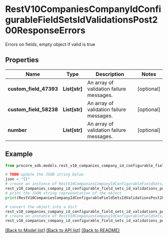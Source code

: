 # RestV10CompaniesCompanyIdConfigurableFieldSetsIdValidationsPost200ResponseErrors

Errors on fields, empty object if valid is true

## Properties

Name | Type | Description | Notes
------------ | ------------- | ------------- | -------------
**custom_field_47393** | **List[str]** | An array of validation failure messages. | [optional] 
**custom_field_58238** | **List[str]** | An array of validation failure messages. | [optional] 
**number** | **List[str]** | An array of validation failure messages. | [optional] 

## Example

```python
from procore_sdk.models.rest_v10_companies_company_id_configurable_field_sets_id_validations_post200_response_errors import RestV10CompaniesCompanyIdConfigurableFieldSetsIdValidationsPost200ResponseErrors

# TODO update the JSON string below
json = "{}"
# create an instance of RestV10CompaniesCompanyIdConfigurableFieldSetsIdValidationsPost200ResponseErrors from a JSON string
rest_v10_companies_company_id_configurable_field_sets_id_validations_post200_response_errors_instance = RestV10CompaniesCompanyIdConfigurableFieldSetsIdValidationsPost200ResponseErrors.from_json(json)
# print the JSON string representation of the object
print(RestV10CompaniesCompanyIdConfigurableFieldSetsIdValidationsPost200ResponseErrors.to_json())

# convert the object into a dict
rest_v10_companies_company_id_configurable_field_sets_id_validations_post200_response_errors_dict = rest_v10_companies_company_id_configurable_field_sets_id_validations_post200_response_errors_instance.to_dict()
# create an instance of RestV10CompaniesCompanyIdConfigurableFieldSetsIdValidationsPost200ResponseErrors from a dict
rest_v10_companies_company_id_configurable_field_sets_id_validations_post200_response_errors_from_dict = RestV10CompaniesCompanyIdConfigurableFieldSetsIdValidationsPost200ResponseErrors.from_dict(rest_v10_companies_company_id_configurable_field_sets_id_validations_post200_response_errors_dict)
```
[[Back to Model list]](../README.md#documentation-for-models) [[Back to API list]](../README.md#documentation-for-api-endpoints) [[Back to README]](../README.md)


